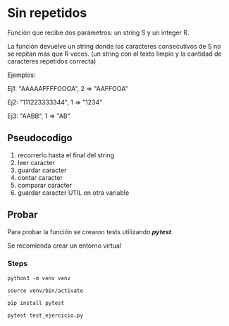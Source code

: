# Sin repetidos

Función que recibe dos parámetros: un string S y un integer R.

La función devuelve un string donde los caracteres consecutivos de S no se repitan más que R veces.
(un string con el texto limpio y la cantidad de caracteres repetidos correcta)

Ejemplos:

 Ej1: "AAAAAFFFFOOOA", 2 => "AAFFOOA"

 Ej2: "111223333344", 1 => "1234"
 
 Ej3: "AABB", 1 => "AB"


## Pseudocodigo
 1) recorrerlo hasta el final del string
 2) leer caracter
 3) guardar caracter
 3) contar caracter
 4) comparar caracter
 5) guardar caracter UTIL en otra variable

## Probar
Para probar la función se crearon tests utilizando ***pytest***.

Se recomienda crear un entorno virtual 

### Steps

``` python3 -m venv venv ``` 

```source venv/bin/activate```

```pip install pytest```

```pytest test_ejercicio.py``` 
